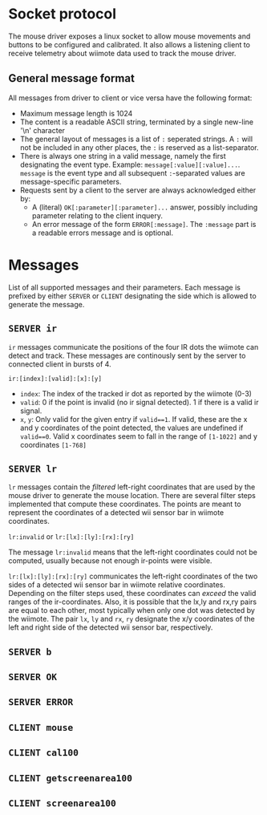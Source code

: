 # Socket protocol

The mouse driver exposes a linux socket to allow mouse movements and buttons to 
be configured and calibrated. It also allows a listening client to receive
telemetry about wiimote data used to track the mouse driver.

## General message format

All messages from driver to client or vice versa have the following format:

- Maximum message length is 1024
- The content is a readable ASCII string, terminated by a single new-line '\n'
  character
- The general layout of messages is a list of `:` seperated strings. A `:` will
  not be included in any other places, the `:` is reserved as a list-separator.
- There is always one string in a valid message, namely the first designating
  the event type. Example: `message[:value][:value]...`. `message` is the event
  type and all subsequent `:`-separated values are message-specific parameters.
- Requests sent by a client to the server are always acknowledged either by:
    - A (literal) `OK[:parameter][:parameter]...` answer, possibly including
      parameter relating to the client inquery.
    - An error message of the form `ERROR[:message]`. The `:message` part is 
      a readable errors message and is optional.

# Messages

List of all supported messages and their parameters. Each message
is prefixed by either `SERVER` or `CLIENT` designating the side which is allowed
to generate the message.

## `SERVER ir`

`ir` messages communicate the positions of the four IR dots the wiimote can 
detect and track. These messages are continously sent by the server to connected
client in bursts of 4.

`ir:[index]:[valid]:[x]:[y]`

- `index`: The index of the tracked ir dot as reported by the wiimote (0-3)
- `valid`: 0 if the point is invalid (no ir signal detected). 1 if there is a
  valid ir signal.
- `x`, `y`: Only valid for the given entry if `valid==1`. If valid, these are
  the x and y coordinates of the point detected, the values are undefined if
  `valid==0`. Valid x coordinates seem to fall in the range of `[1-1022]` and
  y coordinates `[1-768]`

## `SERVER lr`

`lr` messages contain the _filtered_ left-right coordinates that are used by
the mouse driver to generate the mouse location. There are several filter steps
implemented that compute these coordinates. The points are meant to represent
the coordinates of a detected wii sensor bar in wiimote coordinates.

`lr:invalid` or `lr:[lx]:[ly]:[rx]:[ry]`

The message `lr:invalid` means that the left-right coordinates could not be
computed, usually because not enough ir-points were visible.

`lr:[lx]:[ly]:[rx]:[ry]` communicates the left-right coordinates of the two
sides of a detected wii sensor bar in wiimote relative coordinates. Depending
on the filter steps used, these coordinates can _exceed_ the valid ranges of the
ir-coordinates. Also, it is possible that the lx,ly and rx,ry pairs are equal
to each other, most typically when only one dot was detected by the wiimote.
The pair `lx`, `ly` and `rx`, `ry` designate the x/y coordinates of the left and
right side of the detected wii sensor bar, respectively.

## `SERVER b`

## `SERVER OK`

## `SERVER ERROR`

## `CLIENT mouse`

## `CLIENT cal100`

## `CLIENT getscreenarea100`

## `CLIENT screenarea100`


